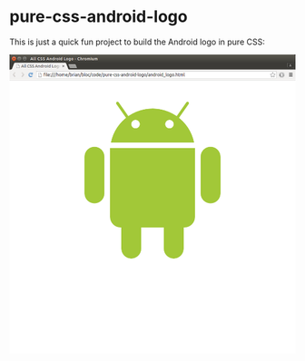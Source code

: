 # pure-css-android-logo

This is just a quick fun project to build the Android logo in pure CSS:

![Android Logo Screenshot](screenshot.png?raw=true "Android Logo Screenshot")